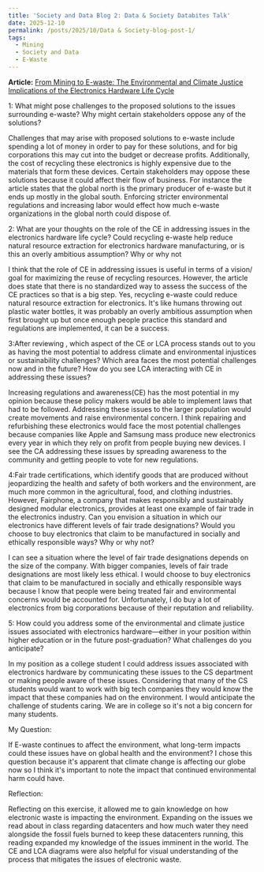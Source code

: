 ```yaml
---
title: 'Society and Data Blog 2: Data & Society Databites Talk'
date: 2025-12-10
permalink: /posts/2025/10/Data & Society-blog-post-1/
tags:
  - Mining
  - Society and Data
  - E-Waste
---
```




**Article:** 
[From Mining to E-waste: The Environmental and Climate Justice Implications of the Electronics Hardware Life Cycle](https://mit-serc.pubpub.org/pub/w9ht6hue/release/5?readingCollection=ca73f7c0)

1: What might pose challenges to the proposed solutions to the issues surrounding e-waste? Why might certain stakeholders oppose any of the solutions?

Challenges that may arise with proposed solutions to e-waste include spending a lot of money in order to pay for these solutions, and for big corporations this may cut into the budget or decrease profits. Additionally, the cost of recycling these electronics is highly expensive due to the materials that form these devices. Certain stakeholders may oppose these solutions because it could affect their flow of business. For instance the article states that the global north is the primary producer of e-waste but it ends up mostly in the global south. Enforcing stricter environmental regulations and increasing  labor would effect how much e-waste organizations in the global north could dispose of.

2: What are your thoughts on the role of the CE in addressing issues in the electronics hardware life cycle? Could recycling e-waste help reduce natural resource extraction for electronics hardware manufacturing, or is this an overly ambitious assumption? Why or why not

I think that the role of CE in addressing issues is useful in terms of a vision/ goal for maximizing the reuse of recycling resources. However, the article does state that there is no standardized way to assess the success of the CE practices so that is a big step. Yes, recycling e-waste could reduce natural resource extraction for electronics. It's like humans throwing out plastic water bottles, it was probably an overly ambitious assumption when first brought up but once enough people practice this standard and regulations are implemented, it can be a success.

3:After reviewing , which aspect of the CE or LCA process stands out to you as having the most potential to address climate and environmental injustices or sustainability challenges? Which area faces the most potential challenges now and in the future? How do you see LCA interacting with CE in addressing these issues?

Increasing regulations and awareness(CE) has the most potential in my opinion because these policy makers would be able to  implement laws that had to be followed. Addressing these issues to the larger population would create movements and raise environmental concern. I think repairing and refurbishing these electronics would face the most potential challenges because companies like Apple and Samsung mass produce new electronics every year in which they rely on profit from people buying new devices. I see the CA addressing these issues by spreading awareness to the community and getting people to vote for new regulations.

4:Fair trade certifications, which identify goods that are produced without jeopardizing the health and safety of both workers and the environment, are much more common in the agricultural, food, and clothing industries. However, Fairphone, a company that makes responsibly and sustainably designed modular electronics, provides at least one example of fair trade in the electronics industry. Can you envision a situation in which our electronics have different levels of fair trade designations? Would you choose to buy electronics that claim to be manufactured in socially and ethically responsible ways? Why or why not?

I can see a situation where the level of fair trade designations depends on the size of the company. With bigger companies, levels of fair trade designations are most likely less ethical. I would choose to buy electronics that claim to be manufactured in socially and ethically responsible ways because I know that people were being treated fair and environmental concerns would be accounted for. Unfortunately, I do buy a lot of electronics from big corporations because of their reputation and reliability.

5: How could you address some of the environmental and climate justice issues associated with electronics hardware—either in your position within higher education or in the future post-graduation? What challenges do you anticipate?

In my position as a college student I could address issues associated with electronics hardware by communicating these issues to the CS department or making people aware of these issues. Considering that many of the CS students would want to work with big tech companies they would know the impact that these companies had on the environment. I would anticipate the challenge of students caring. We are in college so it's not a big concern for many students.

My Question: 

If E-waste continues to affect the environment, what long-term impacts could these issues have on global health and the environment?
I chose this question because it's apparent that climate change is affecting our globe now so I think it's important to note the impact that continued environmental harm could have. 

Reflection: 

Reflecting on this exercise, it allowed me to gain knowledge on how electronic waste is impacting the environment. Expanding on the issues we read about in class regarding datacenters and how much water they need alongside the fossil fuels burned to keep these datacenters running, this reading expanded my knowledge of the issues imminent in the world. The CE and LCA diagrams were also helpful for visual understanding of the process that mitigates the issues of electronic waste.